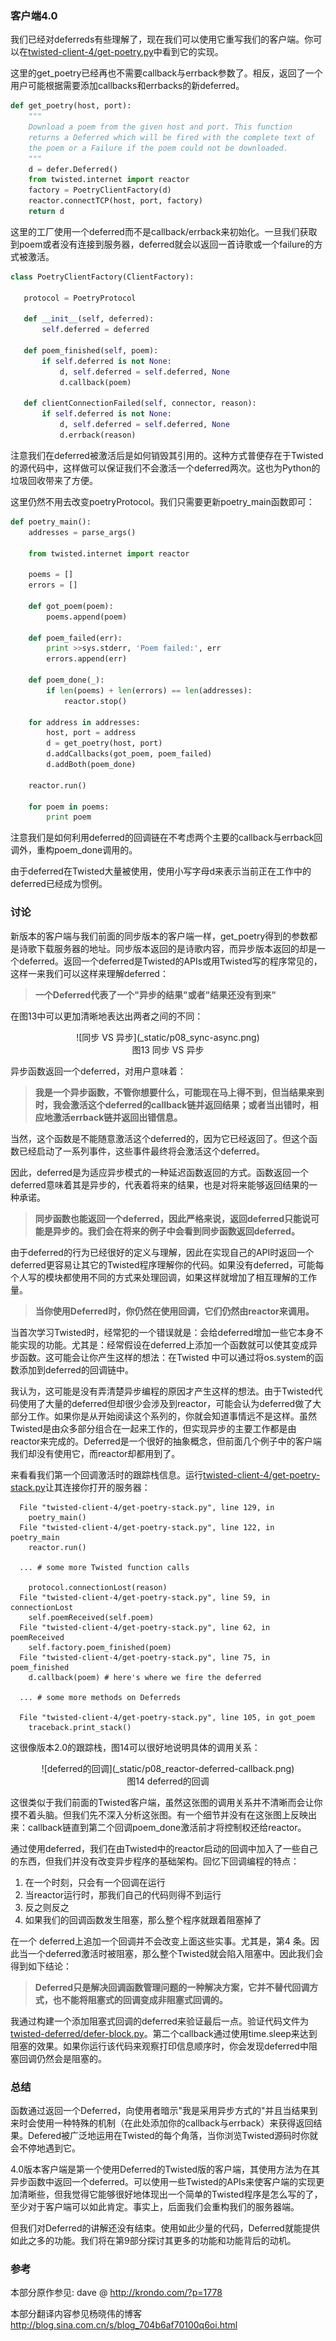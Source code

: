 ### 客户端4.0

我们已经对deferreds有些理解了，现在我们可以使用它重写我们的客户端。你可以在[twisted-client-4/get-poetry.py](http://github.com/jdavisp3/twisted-intro/blob/master/twisted-client-4/get-poetry.py)中看到它的实现。

这里的get_poetry已经再也不需要callback与errback参数了。相反，返回了一个用户可能根据需要添加callbacks和errbacks的新deferred。
```python
def get_poetry(host, port):
    """
    Download a poem from the given host and port. This function
    returns a Deferred which will be fired with the complete text of
    the poem or a Failure if the poem could not be downloaded.
    """
    d = defer.Deferred()
    from twisted.internet import reactor
    factory = PoetryClientFactory(d)
    reactor.connectTCP(host, port, factory)
    return d
```
这里的工厂使用一个deferred而不是callback/errback来初始化。一旦我们获取到poem或者没有连接到服务器，deferred就会以返回一首诗歌或一个failure的方式被激活。
 ```python
class PoetryClientFactory(ClientFactory):
 
    protocol = PoetryProtocol
 
    def __init__(self, deferred):
        self.deferred = deferred
 
    def poem_finished(self, poem):
        if self.deferred is not None:
            d, self.deferred = self.deferred, None
            d.callback(poem)
 
    def clientConnectionFailed(self, connector, reason):
        if self.deferred is not None:
            d, self.deferred = self.deferred, None
            d.errback(reason)
```
注意我们在deferred被激活后是如何销毁其引用的。这种方式普便存在于Twisted的源代码中，这样做可以保证我们不会激活一个deferred两次。这也为Python的垃圾回收带来了方便。

这里仍然不用去改变poetryProtocol。我们只需要更新poetry_main函数即可：
```python
def poetry_main():
    addresses = parse_args()
 
    from twisted.internet import reactor
 
    poems = []
    errors = []
 
    def got_poem(poem):
        poems.append(poem)
 
    def poem_failed(err):
        print >>sys.stderr, 'Poem failed:', err
        errors.append(err)
 
    def poem_done(_):
        if len(poems) + len(errors) == len(addresses):
            reactor.stop()
 
    for address in addresses:
        host, port = address
        d = get_poetry(host, port)
        d.addCallbacks(got_poem, poem_failed)
        d.addBoth(poem_done)
 
    reactor.run()
 
    for poem in poems:
        print poem
```
注意我们是如何利用deferred的回调链在不考虑两个主要的callback与errback回调外，重构poem_done调用的。

由于deferred在Twisted大量被使用，使用小写字母d来表示当前正在工作中的deferred已经成为惯例。

### 讨论

新版本的客户端与我们前面的同步版本的客户端一样，get_poetry得到的参数都是诗歌下载服务器的地址。同步版本返回的是诗歌内容，而异步版本返回的却是一个deferred。返回一个deferred是Twisted的APIs或用Twisted写的程序常见的，这样一来我们可以这样来理解deferred：

> **一个Deferred代表了一个"异步的结果"或者"结果还没有到来"**

在图13中可以更加清晰地表达出两者之间的不同：

<center>![同步 VS 异步](_static/p08_sync-async.png)</center>
<center>图13 同步 VS 异步</center>

异步函数返回一个deferred，对用户意味着：

> **我是一个异步函数，不管你想要什么，可能现在马上得不到，但当结果来到时，我会激活这个deferred的callback链并返回结果；或者当出错时，相应地激活errback链并返回出错信息。**

当然，这个函数是不能随意激活这个deferred的，因为它已经返回了。但这个函数已经启动了一系列事件，这些事件最终将会激活这个deferred。

因此，deferred是为适应异步模式的一种延迟函数返回的方式。函数返回一个deferred意味着其是异步的，代表着将来的结果，也是对将来能够返回结果的一种承诺。

> **同步函数也能返回一个deferred，因此严格来说，返回deferred只能说可能是异步的。我们会在将来的例子中会看到同步函数返回deferred。**

由于deferred的行为已经很好的定义与理解，因此在实现自己的API时返回一个deferred更容易让其它的Twisted程序理解你的代码。如果没有deferred，可能每个人写的模块都使用不同的方式来处理回调，如果这样就增加了相互理解的工作量。

> **当你使用Deferred时，你仍然在使用回调，它们仍然由reactor来调用。**

当首次学习Twisted时，经常犯的一个错误就是：会给deferred增加一些它本身不能实现的功能。尤其是：经常假设在deferred上添加一个函数就可以使其变成异步函数。这可能会让你产生这样的想法：在Twisted 中可以通过将os.system的函数添加到deferred的回调链中。

我认为，这可能是没有弄清楚异步编程的原因才产生这样的想法。由于Twisted代码使用了大量的deferred但却很少会涉及到reactor，可能会认为deferred做了大部分工作。如果你是从开始阅读这个系列的，你就会知道事情远不是这样。虽然Twisted是由众多部分组合在一起来工作的，但实现异步的主要工作都是由reactor来完成的。Deferred是一个很好的抽象概念，但前面几个例子中的客户端我们却没有使用它，而reactor却都用到了。

来看看我们第一个回调激活时的跟踪栈信息。运行[twisted-client-4/get-poetry-stack.py](http://github.com/jdavisp3/twisted-intro/blob/master/twisted-client-4/get-poetry-stack.py)让其连接你打开的服务器：
```
  File "twisted-client-4/get-poetry-stack.py", line 129, in
    poetry_main()
  File "twisted-client-4/get-poetry-stack.py", line 122, in poetry_main
    reactor.run()

  ... # some more Twisted function calls

    protocol.connectionLost(reason)
  File "twisted-client-4/get-poetry-stack.py", line 59, in connectionLost
    self.poemReceived(self.poem)
  File "twisted-client-4/get-poetry-stack.py", line 62, in poemReceived
    self.factory.poem_finished(poem)
  File "twisted-client-4/get-poetry-stack.py", line 75, in poem_finished
    d.callback(poem) # here's where we fire the deferred

  ... # some more methods on Deferreds

  File "twisted-client-4/get-poetry-stack.py", line 105, in got_poem
    traceback.print_stack()
```
这很像版本2.0的跟踪栈，图14可以很好地说明具体的调用关系：

<center>![deferred的回调](_static/p08_reactor-deferred-callback.png)</center>
<center>图14 deferred的回调</center>

这很类似于我们前面的Twisted客户端，虽然这张图的调用关系并不清晰而会让你摸不着头脑。但我们先不深入分析这张图。有一个细节并没有在这张图上反映出来：callback链直到第二个回调poem_done激活前才将控制权还给reactor。

通过使用deferred，我们在由Twisted中的reactor启动的回调中加入了一些自己的东西，但我们并没有改变异步程序的基础架构。回忆下回调编程的特点：

1. 在一个时刻，只会有一个回调在运行
2. 当reactor运行时，那我们自己的代码则得不到运行
3. 反之则反之
4. 如果我们的回调函数发生阻塞，那么整个程序就跟着阻塞掉了

在一个 deferred上追加一个回调并不会改变上面这些实事。尤其是，第4 条。因此当一个deferred激活时被阻塞，那么整个Twisted就会陷入阻塞中。因此我们会得到如下结论：

> **Deferred只是解决回调函数管理问题的一种解决方案，它并不替代回调方式，也不能将阻塞式的回调变成非阻塞式回调的。**

我通过构建一个添加阻塞式回调的deferred来验证最后一点。验证代码文件为[twisted-deferred/defer-block.py](http://github.com/jdavisp3/twisted-intro/blob/master/twisted-deferred/defer-block.py)。第二个callback通过使用time.sleep来达到阻塞的效果。如果你运行该代码来观察打印信息顺序时，你会发现deferred中阻塞回调仍然会是阻塞的。

### 总结

函数通过返回一个Deferred，向使用者暗示"我是采用异步方式的"并且当结果到来时会使用一种特殊的机制（在此处添加你的callback与errback）来获得返回结果。Defered被广泛地运用在Twisted的每个角落，当你浏览Twisted源码时你就会不停地遇到它。

4.0版本客户端是第一个使用Deferred的Twisted版的客户端，其使用方法为在其异步函数中返回一个deferred。可以使用一些Twisted的APIs来使客户端的实现更加清晰些，但我觉得它能够很好地体现出一个简单的Twisted程序是怎么写的了，至少对于客户端可以如此肯定。事实上，后面我们会重构我们的服务器端。

但我们对Deferred的讲解还没有结束。使用如此少量的代码，Deferred就能提供如此之多的功能。我们将在第9部分探讨其更多的功能和功能背后的动机。

### 参考

本部分原作参见: dave @ <http://krondo.com/?p=1778>

本部分翻译内容参见杨晓伟的博客 <http://blog.sina.com.cn/s/blog_704b6af70100q6oi.html>
